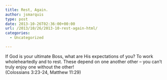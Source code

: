 ```yaml
---
title: Rest, Again.
author: jsmarquis
type: post
date: 2013-10-26T02:36:00+00:00
url: /2013/10/26/2013-10-rest-again-html/
categories:
  - Uncategorized

---
```

If God is your ultimate Boss, what are His expectations of you? To work wholeheartedly and to rest. These depend on one another other &#8211; you can&#8217;t truly enjoy one without the other!   
(Colossians 3:23-24, Matthew 11:29)